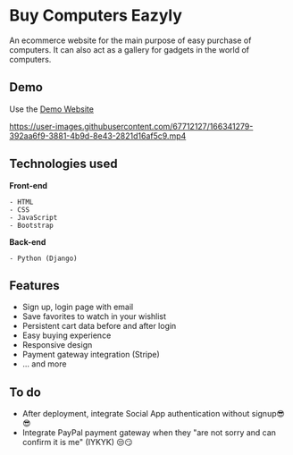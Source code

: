 # Buy Computers Eazyly

An ecommerce website for the main purpose of easy purchase of computers. It can also act as a gallery for gadgets in the world of computers.

## Demo

Use the [Demo Website](https://tomiwajoseph-ecommerce.herokuapp.com)

https://user-images.githubusercontent.com/67712127/166341279-392aa6f9-3881-4b9d-8e43-2821d16af5c9.mp4

## Technologies used

**Front-end**

```
- HTML
- CSS
- JavaScript
- Bootstrap
```

**Back-end**

```
- Python (Django)
```

## Features

- Sign up, login page with email
- Save favorites to watch in your wishlist
- Persistent cart data before and after login
- Easy buying experience
- Responsive design
- Payment gateway integration (Stripe)
- ... and more

## To do

- After deployment, integrate Social App authentication without signup😎😎</li>
- Integrate PayPal payment gateway when they "are not sorry and can confirm it is me" (IYKYK) 😒😏
